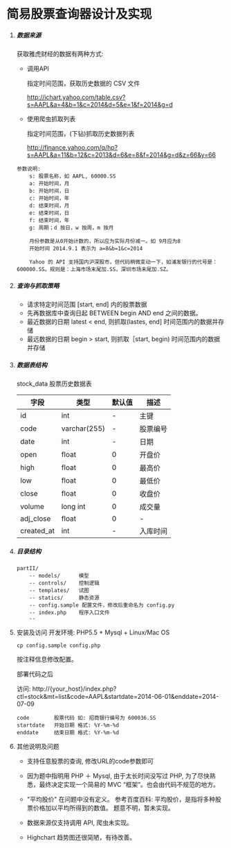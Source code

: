 # 简易股票查询器设计及实现

1. ##### 数据来源
    获取雅虎财经的数据有两种方式:

    * 调用API
    
        指定时间范围，获取历史数据的 CSV 文件
        
        http://ichart.yahoo.com/table.csv?s=AAPL&a=4&b=1&c=2014&d=5&e=1&f=2014&g=d

    * 使用爬虫抓取列表
    
        指定时间范围，(下钻)抓取历史数据列表
        
        http://finance.yahoo.com/q/hp?s=AAPL&a=11&b=12&c=2013&d=6&e=8&f=2014&g=d&z=66&y=66

    ```
    参数说明:
        s: 股票名称，如 AAPL, 60000.SS
        a: 开始时间，月
        b: 开始时间，日
        c: 开始时间，年
        d: 结束时间，月
        e: 结束时间，日
        f: 结束时间，年
        g: 周期；d 按日，w 按周，m 按月

        月份参数是从0开始计数的，所以应为实际月份减一。如 9月应为8
        开始时间 2014.9.1 表示为 a=8&b=1&c=2014

        Yahoo 的 API 支持国内沪深股市，但代码稍微变动一下，如浦发银行的代号是：600000.SS。规则是：上海市场末尾加.SS，深圳市场末尾加.SZ。
    ```

1. ##### 查询与抓取策略

    * 请求特定时间范围 [start, end] 内的股票数据
    * 先再数据库中查询日起 BETWEEN begin AND end 之间的数据。
    * 最近数据的日期 latest < end, 则抓取(lastes, end] 时间范围内的数据并存储
    * 最远数据的日期 begin > start, 则抓取［start, begin) 时间范围内的数据并存储

1. ##### 数据表结构

    stock_data 股票历史数据表
    
    字段 | 类型 | 默认值 | 描述
    --- | --- | --- | ---
    id  | int | - | 主键
    code | varchar(255) | - | 股票编号
    date | int | - | 日期
    open | float | 0 | 开盘价
    high | float | 0 | 最高价
    low | float | 0 | 最低价
    close | float | 0 | 收盘价
    volume | long int | 0 | 成交量
    adj_close | float | 0 | -
    created_at | int | - | 入库时间

1. ##### 目录结构

	```
	partII/
		-- models/	    模型
		-- controls/    控制逻辑
		-- templates/   试图
		-- statics/     静态资源
        -- config.sample 配置文件，修改后重命名为 config.py
        -- index.php    程序入口文件
        -- 
	```

1. 安装及访问
    开发环境: PHP5.5 + Mysql + Linux/Mac OS

    ```
    cp config.sample config.php
    ```
    按注释信息修改配置。

    部署代码之后

    访问: http://{your_host}/index.php?ctl=stock&mt=list&code=AAPL&startdate=2014-06-01&enddate=2014-07-09
    
    ```
    code        股票代码 如: 招商银行编号为 600036.SS
    startdate   开始日期 格式: %Y-%m-%d
    enddate     结束日期 格式: %Y-%m-%d
    ```

1. 其他说明及问题

    * 支持任意股票的查询, 修改URL的code参数即可

    * 因为题中指明用 PHP ＋ Mysql, 由于太长时间没写过 PHP, 为了尽快熟悉，最终决定实现一个简易的 MVC “框架”。也会由代码不规范的地方。

    * "平均股价" 在问题中没有定义。 参考百度百科: 平均股价，是指将多种股票价格加以平均所得到的数值。 题意不明，暂未实现。

    * 数据来源仅支持调用 API, 爬虫未实现。

    * Highchart 趋势图还很简陋，有待改善。

